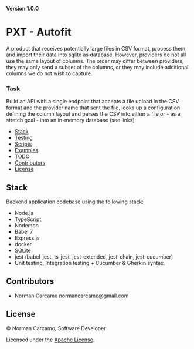 **Version 1.0.0**

# PXT - Autofit

A product that receives potentially large files in CSV format, process them and
import their data into sqlite as database. However, providers do not all use 
the same layout of columns. The order may differ between providers, 
they may only send a subset of the columns, or they may include additional 
columns we do not wish to capture.

### Task

Build an API with a single endpoint that accepts a file upload in the CSV format and the provider
name that sent the file, looks up a configuration defining the column layout and parses the CSV
into either a file or - as a stretch goal - into an in-memory database (see links).


- [Stack](#stack)
- [Testing](/docs/readme/testing.md)
- [Scripts](/docs/readme/scripts.md)
- [Examples](/docs/readme/examples.md)
- [TODO](/docs/readme/todo.md)
- [Contributors](#contributors)
- [License](#License)


## Stack

Backend application codebase using the following stack:

- Node.js
- TypeScript
- Nodemon
- Babel 7
- Express.js
- docker
- SQLite
- jest (babel-jest, ts-jest, jest-extended, jest-chain, jest-cucumber)
- Unit testing, Integration testing + Cucumber & Gherkin syntax.

## Contributors

- Norman Carcamo <normancarcamo@gmail.com>

## License

© Norman Carcamo, Software Developer

Licensed under the [Apache License](LICENSE).